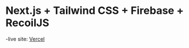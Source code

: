 # Next.js + Tailwind CSS + Firebase + RecoilJS

-live site: [Vercel](https://ntflz-dev-oe.vercel.app/)
